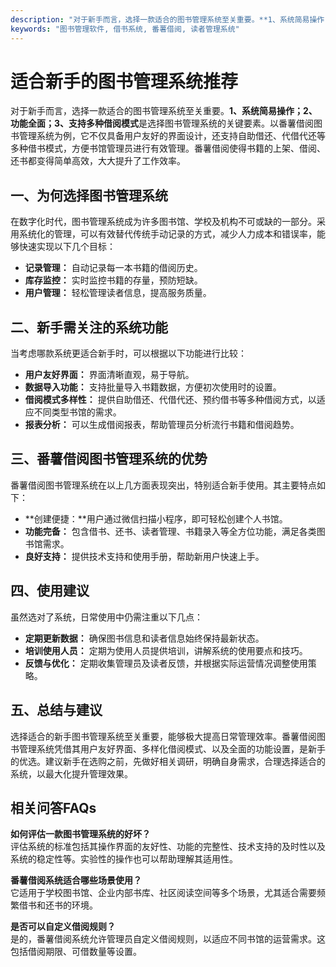 ```yaml
---
description: "对于新手而言，选择一款适合的图书管理系统至关重要。**1、系统简易操作；2、功能全面；3、支持多种借阅模式**是选择图书管理系统的关键要素。以番薯借阅图书管理系统为例，它不仅具备用户友好的界面设计，还支持自助借还、代借代还等多种借书模式，方便书馆管理员进行有效管理。番薯借阅使得书籍的上架、借阅、还书都变得简单高效，大大提升了工作效率。"
keywords: "图书管理软件, 借书系统, 番薯借阅, 读者管理系统"
---
```

# 适合新手的图书管理系统推荐

对于新手而言，选择一款适合的图书管理系统至关重要。**1、系统简易操作；2、功能全面；3、支持多种借阅模式**是选择图书管理系统的关键要素。以番薯借阅图书管理系统为例，它不仅具备用户友好的界面设计，还支持自助借还、代借代还等多种借书模式，方便书馆管理员进行有效管理。番薯借阅使得书籍的上架、借阅、还书都变得简单高效，大大提升了工作效率。

## **一、为何选择图书管理系统**

在数字化时代，图书管理系统成为许多图书馆、学校及机构不可或缺的一部分。采用系统化的管理，可以有效替代传统手动记录的方式，减少人力成本和错误率，能够快速实现以下几个目标：

- **记录管理：** 自动记录每一本书籍的借阅历史。
- **库存监控：** 实时监控书籍的存量，预防短缺。
- **用户管理：** 轻松管理读者信息，提高服务质量。

## **二、新手需关注的系统功能**

当考虑哪款系统更适合新手时，可以根据以下功能进行比较：

- **用户友好界面：** 界面清晰直观，易于导航。
- **数据导入功能：** 支持批量导入书籍数据，方便初次使用时的设置。
- **借阅模式多样性：** 提供自助借还、代借代还、预约借书等多种借阅方式，以适应不同类型书馆的需求。
- **报表分析：** 可以生成借阅报表，帮助管理员分析流行书籍和借阅趋势。

## **三、番薯借阅图书管理系统的优势**

番薯借阅图书管理系统在以上几方面表现突出，特别适合新手使用。其主要特点如下：

- **创建便捷：**用户通过微信扫描小程序，即可轻松创建个人书馆。
- **功能完备：** 包含借书、还书、读者管理、书籍录入等全方位功能，满足各类图书馆需求。
- **良好支持：** 提供技术支持和使用手册，帮助新用户快速上手。

## **四、使用建议**

虽然选对了系统，日常使用中仍需注重以下几点：

- **定期更新数据：** 确保图书信息和读者信息始终保持最新状态。
- **培训使用人员：** 定期为使用人员提供培训，讲解系统的使用要点和技巧。
- **反馈与优化：** 定期收集管理员及读者反馈，并根据实际运营情况调整使用策略。

## **五、总结与建议**

选择适合的新手图书管理系统至关重要，能够极大提高日常管理效率。番薯借阅图书管理系统凭借其用户友好界面、多样化借阅模式、以及全面的功能设置，是新手的优选。建议新手在选购之前，先做好相关调研，明确自身需求，合理选择适合的系统，以最大化提升管理效果。

## 相关问答FAQs

**如何评估一款图书管理系统的好坏？**  
评估系统的标准包括其操作界面的友好性、功能的完整性、技术支持的及时性以及系统的稳定性等。实验性的操作也可以帮助理解其适用性。

**番薯借阅系统适合哪些场景使用？**  
它适用于学校图书馆、企业内部书库、社区阅读空间等多个场景，尤其适合需要频繁借书和还书的环境。

**是否可以自定义借阅规则？**  
是的，番薯借阅系统允许管理员自定义借阅规则，以适应不同书馆的运营需求。这包括借阅期限、可借数量等设置。
